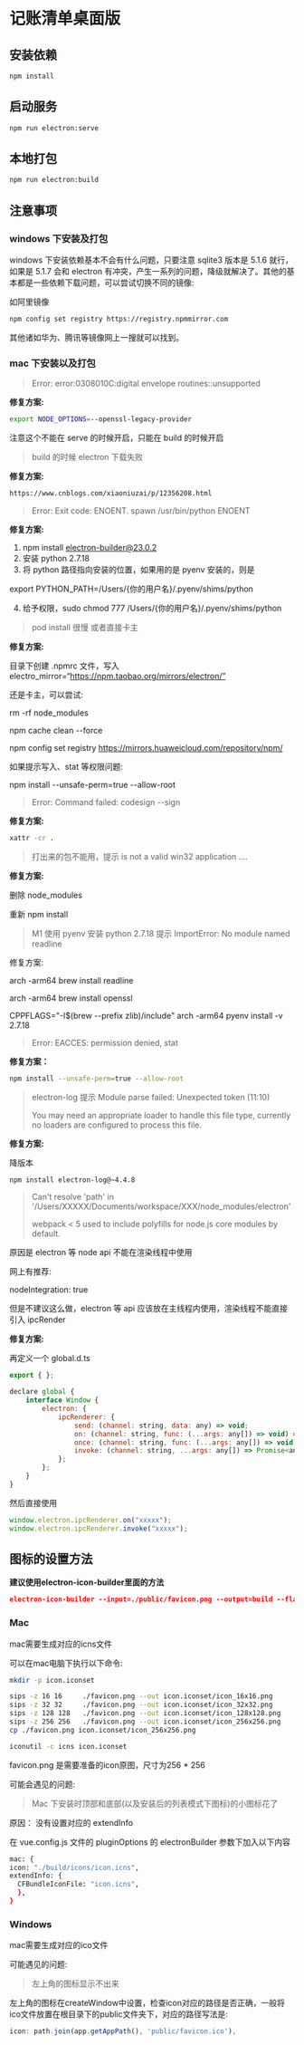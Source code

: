 # 记账清单桌面版

## 安装依赖

```bash
npm install
```

## 启动服务

```bash
npm run electron:serve
```

## 本地打包

```bash
npm run electron:build
```

## 注意事项

### windows 下安装及打包

windows 下安装依赖基本不会有什么问题，只要注意 sqlite3 版本是 5.1.6 就行，如果是 5.1.7 会和 electron 有冲突，产生一系列的问题，降级就解决了。其他的基本都是一些依赖下载问题，可以尝试切换不同的镜像:

如阿里镜像

```bash
npm config set registry https://registry.npmmirror.com
```

其他诸如华为、腾讯等镜像网上一搜就可以找到。

### mac 下安装以及打包

> Error: error:0308010C:digital envelope routines::unsupported

**修复方案:**

```bash
export NODE_OPTIONS=--openssl-legacy-provider
```

注意这个不能在 serve 的时候开启，只能在 build 的时候开启

> build 的时候 electron 下载失败

**修复方案:**

```bash
https://www.cnblogs.com/xiaoniuzai/p/12356208.html
```

> Error: Exit code: ENOENT. spawn /usr/bin/python ENOENT

**修复方案:**

1. npm install electron-builder@23.0.2
2. 安装 python 2.7.18
3. 将 python 路径指向安装的位置，如果用的是 pyenv 安装的，则是

export PYTHON_PATH=/Users/{你的用户名}/.pyenv/shims/python

4. 给予权限，sudo chmod 777 /Users/{你的用户名}/.pyenv/shims/python

> pod install 很慢 或者直接卡主

**修复方案:**

目录下创建 .npmrc 文件，写入
electro_mirror=“https://npm.taobao.org/mirrors/electron/”

还是卡主，可以尝试:

rm -rf node_modules

npm cache clean --force

npm config set registry https://mirrors.huaweicloud.com/repository/npm/

如果提示写入、stat 等权限问题:

npm install --unsafe-perm=true --allow-root

> Error: Command failed: codesign --sign

**修复方案:**

```bash
xattr -cr .
```

> 打出来的包不能用，提示 is not a valid win32 application ....

**修复方案:**

删除 node_modules

重新 npm install

> M1 使用 pyenv 安装 python 2.7.18 提示 ImportError: No module named readline

修复方案:

arch -arm64 brew install readline

arch -arm64 brew install openssl

CPPFLAGS="-I$(brew --prefix zlib)/include" arch -arm64 pyenv install -v 2.7.18

> Error: EACCES: permission denied, stat

**修复方案：**

```bash
npm install --unsafe-perm=true --allow-root
```

> electron-log 提示 Module parse failed: Unexpected token (11:10)
>
> You may need an appropriate loader to handle this file type, currently no loaders are configured to process this file.

**修复方案:**

降版本

```bash
npm install electron-log@~4.4.8
```

> Can't resolve 'path' in '/Users/XXXXX/Documents/workspace/XXX/node_modules/electron'
>
> webpack < 5 used to include polyfills for node.js core modules by default.

原因是 electron 等 node api 不能在渲染线程中使用

网上有推荐:

nodeIntegration: true

但是不建议这么做，electron 等 api 应该放在主线程内使用，渲染线程不能直接引入 ipcRender

**修复方案:**

再定义一个 global.d.ts

```javascript
export { };

declare global {
    interface Window {
        electron: {
            ipcRenderer: {
                send: (channel: string, data: any) => void;
                on: (channel: string, func: (...args: any[]) => void) => void;
                once: (channel: string, func: (...args: any[]) => void) => void;
                invoke: (channel: string, ...args: any[]) => Promise<any>;
            };
        };
    }
}
```

然后直接使用

```javascript
window.electron.ipcRenderer.on("xxxxx");
window.electron.ipcRenderer.invoke("xxxxx");
```





## 图标的设置方法



**建议使用electron-icon-builder里面的方法**

````json
electron-icon-builder --input=./public/favicon.png --output=build --flatten
````



### Mac

mac需要生成对应的icns文件

可以在mac电脑下执行以下命令:

````sh
mkdir -p icon.iconset

sips -z 16 16     ./favicon.png --out icon.iconset/icon_16x16.png
sips -z 32 32     ./favicon.png --out icon.iconset/icon_32x32.png
sips -z 128 128   ./favicon.png --out icon.iconset/icon_128x128.png
sips -z 256 256   ./favicon.png --out icon.iconset/icon_256x256.png
cp ./favicon.png icon.iconset/icon_256x256.png

iconutil -c icns icon.iconset
````

favicon.png 是需要准备的icon原图，尺寸为256 * 256

可能会遇见的问题:

>  Mac 下安装时顶部和底部(以及安装后的列表模式下图标)的小图标花了

原因： 没有设置对应的 extendInfo

在 vue.config.js 文件的 pluginOptions 的 electronBuilder 参数下加入以下内容

````bash
mac: {
icon: "./build/icons/icon.icns",
extendInfo: {
  CFBundleIconFile: "icon.icns",
  },
}
````





### Windows

mac需要生成对应的ico文件

可能遇见的问题:

> 左上角的图标显示不出来

左上角的图标在createWindow中设置，检查icon对应的路径是否正确，一般将ico文件放置在根目录下的public文件夹下，对应的路径写法是:

```ts
icon: path.join(app.getAppPath(), 'public/favicon.ico'),
```

